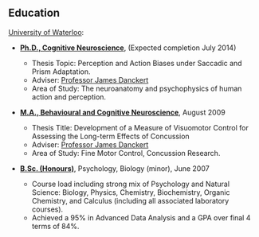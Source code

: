 ## Education

[University of Waterloo](http://www.uwaterloo.ca/): 

* [**Ph.D., Cognitive Neuroscience**](http://psychology.uwaterloo.ca), (Expected completion July 2014)
    + Thesis Topic: Perception and Action Biases under Saccadic and Prism Adaptation.
    + Adviser: [Professor James Danckert](http://psychology.uwaterloo.ca/people/faculty/jdancker/index.html)
    + Area of Study: The neuroanatomy and psychophysics of human action and perception.



* [**M.A., Behavioural and Cognitive Neuroscience**](http://psychology.uwaterloo.ca), August 2009
    + Thesis Title: Development of a Measure of Visuomotor Control for Assessing the Long-term Effects of Concussion
    + Adviser: [Professor James Danckert](http://psychology.uwaterloo.ca/people/faculty/jdancker/index.html)
    + Area of Study: Fine Motor Control, Concussion Research.


* [**B.Sc. (Honours)**](http://science.uwaterloo.ca), Psychology, Biology (minor), June 2007
    + Course load including strong mix of Psychology and Natural Science: Biology, Physics, Chemistry, Biochemistry, Organic Chemistry, and Calculus (including all associated laboratory courses).
    + Achieved a 95% in Advanced Data Analysis and a GPA over final 4 terms of 84%.

